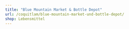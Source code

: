 ```yaml
---
title: "Blue Mountain Market & Bottle Depot"
url: /coquitlam/blue-mountain-market-und-bottle-depot/
shop: Lebensmittel
---
```


